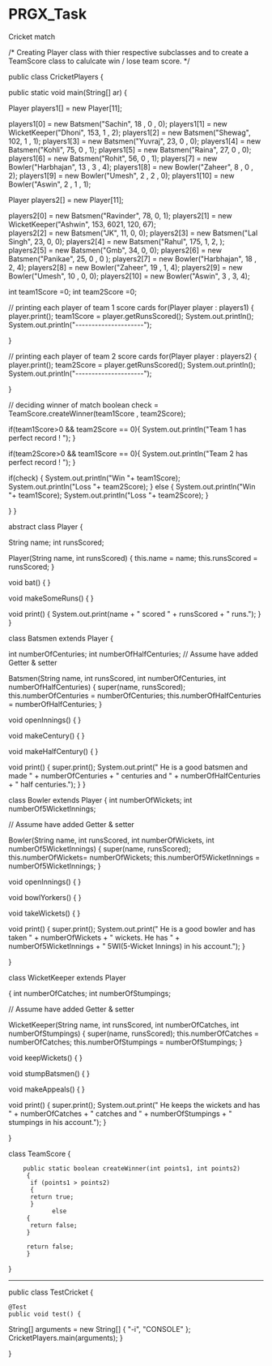 # PRGX_Task
Cricket match

/* 
Creating Player class with thier respective subclasses and to create a TeamScore class to calulcate win / lose team score. 
*/


public class CricketPlayers
{

  public static void main(String[] ar)
{

Player players1[] = new Player[11];

players1[0] = new Batsmen("Sachin", 18 , 0 , 0);
players1[1] = new WicketKeeper("Dhoni", 153, 1 , 2);
players1[2] = new Batsmen("Shewag", 102, 1 , 1);
players1[3] = new Batsmen("Yuvraj", 23, 0 , 0);
players1[4] = new Batsmen("Kohli", 75, 0 , 1);
players1[5] = new Batsmen("Raina", 27, 0 , 0);
players1[6] = new Batsmen("Rohit", 56, 0 , 1);
players[7] = new Bowler("Harbhajan", 13 , 3 , 4);
players1[8] = new Bowler("Zaheer",  8 , 0 , 2);
players1[9] = new Bowler("Umesh",  2 , 2 , 0);
players1[10] = new Bowler("Aswin",  2 , 1 , 1);


Player players2[] = new Player[11];

players2[0] = new Batsmen("Ravinder", 78, 0, 1);
players2[1] = new WicketKeeper("Ashwin", 153, 6021, 120, 67);    
players2[2] = new Batsmen("JK", 11, 0, 0);
players2[3] = new Batsmen("Lal Singh", 23, 0, 0);
players2[4] = new Batsmen("Rahul", 175, 1, 2, );
players2[5] = new Batsmen("Gmb", 34, 0, 0);
players2[6] = new Batsmen("Panikae", 25, 0 , 0 );
players2[7] = new Bowler("Harbhajan", 18 , 2, 4);
players2[8] = new Bowler("Zaheer", 19 , 1, 4);
players2[9] = new Bowler("Umesh", 10 , 0, 0);
players2[10] = new Bowler("Aswin", 3 , 3, 4);

int team1Score =0;
int team2Score =0;



// printing each player of team 1 score cards
for(Player player : players1)
{
player.print();
team1Score = player.getRunsScored();
System.out.println();
System.out.println("---------------------");

}


// printing each player of team 2 score cards
for(Player player : players2)
{
player.print();
team2Score = player.getRunsScored();
System.out.println();
System.out.println("---------------------");

}




// deciding winner of match
boolean check = TeamScore.createWinner(team1Score ,  team2Score);

  if(team1Score>0 && team2Score == 0){
        System.out.println("Team 1 has perfect record ! ");
  }

  if(team2Score>0 && team1Score == 0){
        System.out.println("Team 2 has perfect record ! ");
  }

 if(check) {
          System.out.println("Win "+ team1Score);
          System.out.println("Loss "+ team2Score);
          } else {
          System.out.println("Win "+ team1Score);
          System.out.println("Loss "+ team2Score);
}

}
}





abstract class Player
{

String name;
int runsScored;

Player(String name, int runsScored)
{
this.name = name;
this.runsScored = runsScored;
}


void bat()
{
}

void makeSomeRuns()
{
}

void print()
{
System.out.print(name + " scored " + runsScored + " runs.");
}
}






class Batsmen extends Player
{

int numberOfCenturies;
int numberOfHalfCenturies;
// Assume have added Getter & setter

Batsmen(String name, int runsScored, int numberOfCenturies, int numberOfHalfCenturies)
{
super(name, runsScored);
this.numberOfCenturies = numberOfCenturies;
this.numberOfHalfCenturies = numberOfHalfCenturies;
}

void openInnings()
{
}

void makeCentury()
{
}

void makeHalfCentury()
{
}

void print()
{
super.print();
System.out.print(" He is a good batsmen and made " + numberOfCenturies + " centuries and " + numberOfHalfCenturies + " half centuries.");
}
}







class Bowler extends Player
{
int numberOfWickets;
int numberOf5WicketInnings;

// Assume have added Getter & setter



Bowler(String name, int runsScored, int numberOfWickets, int numberOf5WicketInnings)
{
super(name, runsScored);
this.numberOfWickets= numberOfWickets;
this.numberOf5WicketInnings = numberOf5WicketInnings;
}

void openInnings()
{
}

void bowlYorkers()
{
}

void takeWickets()
{
}

void print()
{
super.print();
System.out.print(" He is a good bowler and has taken " + numberOfWickets + " wickets. He has " + numberOf5WicketInnings + " 5WI(5-Wicket Innings) in his account.");
}

}





class WicketKeeper extends Player

{
int numberOfCatches;
int numberOfStumpings;

// Assume have added Getter & setter

WicketKeeper(String name, int runsScored, int numberOfCatches, int numberOfStumpings)
{
super(name, runsScored);
this.numberOfCatches = numberOfCatches;
this.numberOfStumpings = numberOfStumpings;
}

void keepWickets()
{
}

void stumpBatsmen()
{
}

void makeAppeals()
{
}



void print()
{
super.print();
System.out.print(" He keeps the wickets and has " + numberOfCatches + " catches and " + numberOfStumpings + " stumpings in his account.");
}


}





 class TeamScore {

        public static boolean createWinner(int points1, int points2)  
         {
          if (points1 > points2)
          {
          return true;
          }
                else
         {
          return false;  
         } 

         return false;
         }
      
}



-----

public class TestCricket {  
  
    @Test  
    public void test() {  
   String[] arguments = new String[] { "-i", "CONSOLE" };
CricketPlayers.main(arguments);
    }  
  
}  
